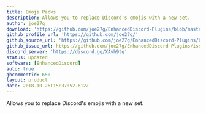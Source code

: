 ```yaml
---
title: Emoji Packs
description: Allows you to replace Discord's emojis with a new set.
author: joe27g
download: 'https://github.com/joe27g/EnhancedDiscord-Plugins/blob/master/emoji_packs.js'
github_profile_url: 'https://github.com/joe27g/'
github_source_url: 'https://github.com/joe27g/EnhancedDiscord-Plugins/blob/master/emoji_packs.js'
github_issue_url: https://github.com/joe27g/EnhancedDiscord-Plugins/issues
discord_server: 'https://discord.gg/XAvh9tq'
status: Updated
software: [EnhancedDiscord]
auto: true
ghcommentid: 650
layout: product
date: 2018-10-26T15:37:52.612Z
---
```

Allows you to replace Discord's emojis with a new set.